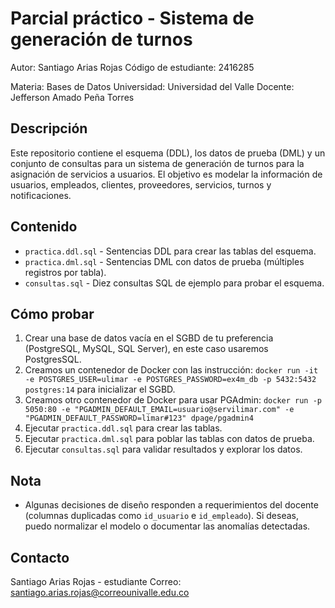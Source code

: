 # Parcial práctico - Sistema de generación de turnos

Autor: Santiago Arias Rojas
Código de estudiante: 2416285

Materia: Bases de Datos
Universidad: Universidad del Valle
Docente: Jefferson Amado Peña Torres

Descripción
-----------
Este repositorio contiene el esquema (DDL), los datos de prueba (DML) y un conjunto de consultas para un sistema de generación de turnos para la asignación de servicios a usuarios. El objetivo es modelar la información de usuarios, empleados, clientes, proveedores, servicios, turnos y notificaciones.

Contenido
---------
- `practica.ddl.sql` - Sentencias DDL para crear las tablas del esquema.
- `practica.dml.sql` - Sentencias DML con datos de prueba (múltiples registros por tabla).
- `consultas.sql` - Diez consultas SQL de ejemplo para probar el esquema.

Cómo probar
-----------
1. Crear una base de datos vacía en el SGBD de tu preferencia (PostgreSQL, MySQL, SQL Server), en este caso usaremos PostgresSQL.
2. Creamos un contenedor de Docker con las instrucción: `docker run -it -e POSTGRES_USER=ulimar -e POSTGRES_PASSWORD=ex4m_db -p 5432:5432 postgres:14` para inicializar el SGBD.
3. Creamos otro contenedor de Docker para usar PGAdmin: `docker run -p 5050:80 -e "PGADMIN_DEFAULT_EMAIL=usuario@servilimar.com" -e "PGADMIN_DEFAULT_PASSWORD=limar#123" dpage/pgadmin4`
4. Ejecutar `practica.ddl.sql` para crear las tablas.
5. Ejecutar `practica.dml.sql` para poblar las tablas con datos de prueba.
6. Ejecutar `consultas.sql` para validar resultados y explorar los datos.

Nota
-----
- Algunas decisiones de diseño responden a requerimientos del docente (columnas duplicadas como `id_usuario` e `id_empleado`). Si deseas, puedo normalizar el modelo o documentar las anomalías detectadas.

Contacto
--------
Santiago Arias Rojas - estudiante
Correo: santiago.arias.rojas@correounivalle.edu.co
